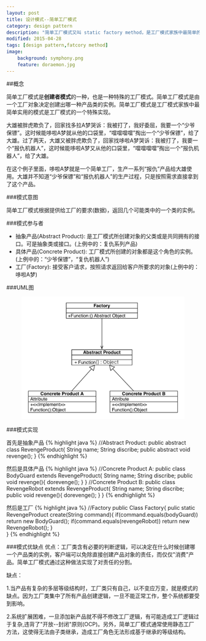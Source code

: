 ```yaml
---
layout: post
title: 设计模式--简单工厂模式
category: design pattern
description: "简单工厂模式又叫 static factory method，是工厂模式家族中最简单的实现，但是这种最简单的实现往往却很实用"
modified: 2015-04-28
tags: [design pattern,fatcory method]
image:
    background: symphony.png
    feature: doraemon.jpg
---
```


##概念

简单工厂模式是**创建者模式**的一种，也是一种特殊的工厂模式。简单工厂模式是由一个工厂对象决定创建出哪一种产品类的实例。简单工厂模式是工厂模式家族中最简单实用的模式是工厂模式的一个特殊实现。

大雄被胖虎欺负了，回家找多拉A梦哭诉：我被打了，我好委屈，我要一个“少爷保镖”。这时候能哆啦A梦就从他的口袋里，“噹噹噹噹”掏出一个“少爷保镖”，给了大雄。过了两天，大雄又被胖虎欺负了，回家找哆啦A梦哭诉：我被打了，我要一个“报仇机器人”，这时候能哆啦A梦又从他的口袋里，“噹噹噹噹”掏出一个“报仇机器人”，给了大雄。

在这个例子里面，哆啦A梦就是一个简单工厂，生产一系列“报仇”产品给大雄使用。大雄并不知道“少爷保镖”和“报仇机器人”的生产过程，只是按照需求直接拿到了这个产品。

###模式意图

简单工厂模式根据提供给工厂的要求(数据)，返回几个可能类中的一个类的实例。

###模式参与者

* 抽象产品(Abstract Product): 是工厂模式所创建对象的父类或是共同拥有的接口。可是抽象类或接口。(上例中的：复仇系列产品)
* 具体产品(Concrete Product): 工厂模式所创建的对象都是这个角色的实例。(上例中的：“少爷保镖”，“复仇机器人”)
* 工厂(Factory): 接受客户请求，按照请求返回给客户所要求的对象(上例中的：哆啦A梦)

###UML图

<figure>
	<a href="https://raw.githubusercontent.com/lonelyswan/lonelyswan.github.io/master/images/simple-factory-method.jpg"><img src="https://raw.githubusercontent.com/lonelyswan/lonelyswan.github.io/master/images/simple-factory-method.jpg" alt="center"></a>
</figure>

###模式实现

首先是抽象产品
{% highlight java %}
//Abstract Product:
public abstract class RevengeProduct{
	String name;
	String discribe;
	public abstract void revenge();
}
{% endhighlight %}


然后是具体产品
{% highlight java %}
//Concrete Product A:
public class BodyGuard extends RevengeProduct{
	String name;
	String discribe;
	public void revenge(){
	    dorevenge();
	}
}
//Concrete Product B:
public class RevengeRobot extends RevengeProduct{
	String name;
	String discribe;
	public void revenge(){
	    dorevenge();
	}
}
{% endhighlight %}


然后是工厂
{% highlight java %}
//Factory
public Class Factory{
	pulic static RevengeProduct create(String command){
		if(command.equals(bodyGuard))
			return new BodyGuard();
		if(command.equals(revengeRobot))
			return new RevengeRobot();
	}	
}
{% endhighlight %}

###模式优缺点
优点：工厂类含有必要的判断逻辑，可以决定在什么时候创建哪一个产品类的实例，客户端可以免除直接创建产品对象的责任，而仅仅"消费"产品。简单工厂模式通过这种做法实现了对责任的分割。

缺点：

1.当产品有复杂的多层等级结构时，工厂类只有自己，以不变应万变，就是模式的缺点。因为工厂类集中了所有产品创建逻辑，一旦不能正常工作，整个系统都要受到影响。

2.系统扩展困难，一旦添加新产品就不得不修改工厂逻辑，有可能造成工厂逻辑过于复杂,违背了"开放--封闭"原则(OCP)。另外，简单工厂模式通常使用静态工厂方法，这使得无法由子类继承，造成工厂角色无法形成基于继承的等级结构。



